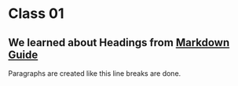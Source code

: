 # Class 01

## We learned about Headings from [Markdown Guide](https://ww.markdownguide.org/basic-syntax/)

Paragraphs are created like this
line breaks are done.
